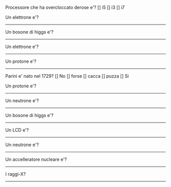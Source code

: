 
Processore che ha overcloccato derose e'?
[] i5
[] i3
[] i7

Un elettrone e'?
__________________________________________

Un bosone di higgs e'?
__________________________________________

Un elettrone e'?
__________________________________________

Un protone e'?
__________________________________________

Parini e' nato nel 1729?
[] No
[] forse
[] cacca
[] puzza
[] Si

Un protone e'?
__________________________________________

Un neutrone e'?
__________________________________________

Un bosone di higgs e'?
__________________________________________

Un LCD e'?
__________________________________________

Un neutrone e'?
__________________________________________

Un accelleratore nucleare e'?
__________________________________________

I raggi-X?
__________________________________________
